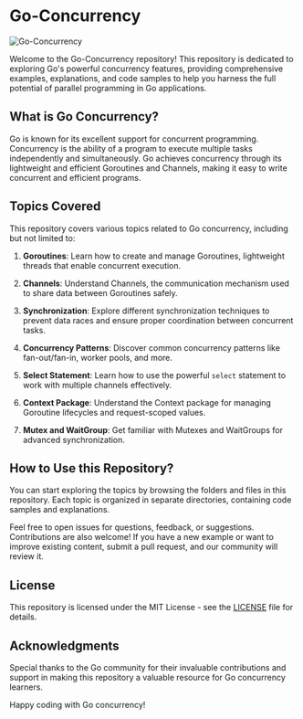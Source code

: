 # Go-Concurrency

![Go-Concurrency](https://img.shields.io/badge/Go-Concurrency-blue)

Welcome to the Go-Concurrency repository! This repository is dedicated to exploring Go's powerful concurrency features, providing comprehensive examples, explanations, and code samples to help you harness the full potential of parallel programming in Go applications.

## What is Go Concurrency?

Go is known for its excellent support for concurrent programming. Concurrency is the ability of a program to execute multiple tasks independently and simultaneously. Go achieves concurrency through its lightweight and efficient Goroutines and Channels, making it easy to write concurrent and efficient programs.

## Topics Covered

This repository covers various topics related to Go concurrency, including but not limited to:

1. **Goroutines**: Learn how to create and manage Goroutines, lightweight threads that enable concurrent execution.

2. **Channels**: Understand Channels, the communication mechanism used to share data between Goroutines safely.

3. **Synchronization**: Explore different synchronization techniques to prevent data races and ensure proper coordination between concurrent tasks.

4. **Concurrency Patterns**: Discover common concurrency patterns like fan-out/fan-in, worker pools, and more.

5. **Select Statement**: Learn how to use the powerful `select` statement to work with multiple channels effectively.

6. **Context Package**: Understand the Context package for managing Goroutine lifecycles and request-scoped values.

7. **Mutex and WaitGroup**: Get familiar with Mutexes and WaitGroups for advanced synchronization.

## How to Use this Repository?

You can start exploring the topics by browsing the folders and files in this repository. Each topic is organized in separate directories, containing code samples and explanations.

Feel free to open issues for questions, feedback, or suggestions. Contributions are also welcome! If you have a new example or want to improve existing content, submit a pull request, and our community will review it.

## License

This repository is licensed under the MIT License - see the [LICENSE](LICENSE) file for details.

## Acknowledgments

Special thanks to the Go community for their invaluable contributions and support in making this repository a valuable resource for Go concurrency learners.

Happy coding with Go concurrency!
